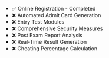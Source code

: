 - ✅ Online Registration - Completed
- ❌ Automated Admit Card Generation 
- ❌ Entry Test Modules
- ❌ Comprehensive Security Measures
- ❌ Post Exam Report Analysis
- ❌ Real-Time Result Generation
- ❌ Cheating Percentage Calculation
